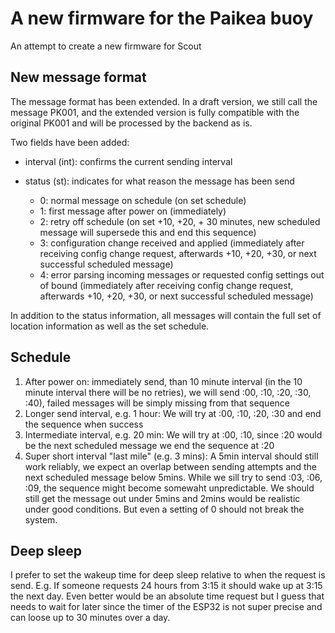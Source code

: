 # A new firmware for the Paikea buoy

An attempt to create a new firmware for Scout

## New message format

The message format has been extended. In a draft version, we still call the message PK001, and the extended version is fully compatible with the original PK001 and will be processed by the backend as is. 

Two fields have been added: 

- interval (int): confirms the current sending interval
  
- status (st): indicates for what reason the message has been send

  - 0: normal message on schedule (on set schedule)
  - 1: first message after power on (immediately)
  - 2: retry off schedule (on set +10, +20, + 30 minutes, new scheduled message will supersede this and end this sequence)
  - 3: configuration change received and applied (immediately after receiving config change request, afterwards +10, +20, +30, or next successful scheduled message)
  - 4: error parsing incoming messages or requested config settings out of bound (immediately after receiving config change request, afterwards +10, +20, +30, or next successful scheduled message)
 
In addition to the status information, all messages will contain the full set of location information as well as the set schedule.

## Schedule

1. After power on: immediately send, than 10 minute interval (in the 10 minute interval there will be no retries), we will send :00, :10, :20, :30, :40), failed messages will be simply missing from that sequence
2. Longer send interval, e.g. 1 hour: We will try at :00, :10, :20, :30 and end the sequence when success
3. Intermediate interval, e.g. 20 min: We will try at :00, :10, since :20 would be the next scheduled message we end the sequence at :20
4. Super short interval "last mile" (e.g. 3 mins): A 5min interval should still work reliably, we expect an overlap between sending attempts and the next scheduled message below 5mins. While we sill try to send :03, :06, :09, the sequence might become somewaht unpredictable. We should still get the message out under 5mins and 2mins would be realistic under good conditions. But even a setting of 0 should not break the system.

## Deep sleep

I prefer to set the wakeup time for deep sleep relative to when the request is send. E.g. If someone requests 24 hours from 3:15 it should wake up at 3:15 the next day. Even better would be an absolute time request but I guess that needs to wait for later since the timer of the ESP32 is not super precise and can loose up to 30 minutes over a day.
